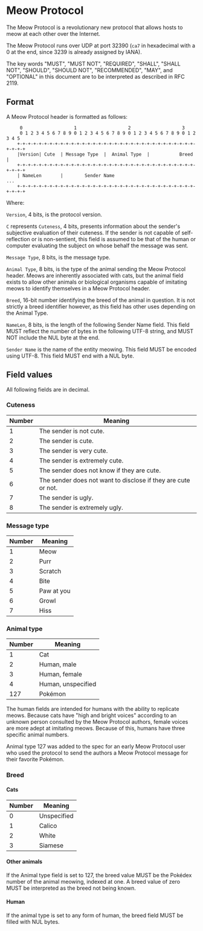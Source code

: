 # Meow Protocol

The Meow Protocol is a revolutionary new protocol that allows hosts to meow at each other over the Internet.

The Meow Protocol runs over UDP at port 32390 (`ca7` in hexadecimal with a 0 at the end, since 3239 is already assigned by IANA).

The key words "MUST", "MUST NOT", "REQUIRED", "SHALL", "SHALL NOT", "SHOULD", "SHOULD NOT", "RECOMMENDED",  "MAY", and "OPTIONAL" in this document are to be interpreted as described in RFC 2119.

## Format

A Meow Protocol header is formatted as follows:

```
     0                   1                   2                   3
     0 1 2 3 4 5 6 7 8 9 0 1 2 3 4 5 6 7 8 9 0 1 2 3 4 5 6 7 8 9 0 1 2 3 4 5
    +-+-+-+-+-+-+-+-+-+-+-+-+-+-+-+-+-+-+-+-+-+-+-+-+-+-+-+-+-+-+-+-+-+-+-+-+
    |Version| Cute  | Message Type  |  Animal Type  |           Breed       |
    +-+-+-+-+-+-+-+-+-+-+-+-+-+-+-+-+-+-+-+-+-+-+-+-+-+-+-+-+-+-+-+-+-+-+-+-+
    | NameLen       |        Sender Name                                  ...
    +-+-+-+-+-+-+-+-+-+-+-+-+-+-+-+-+-+-+-+-+-+-+-+-+-+-+-+-+-+-+-+-+-+-+-+-+
```

Where:

`Version`, 4 bits, is the protocol version.

`C` represents `Cuteness`, 4 bits, presents information about the sender's subjective evaluation of their cuteness. If the sender is not capable of self-reflection or is non-sentient, this field is assumed to be that of the human or computer evaluating the subject on whose behalf the message was sent.

`Message Type`, 8 bits, is the message type.

`Animal Type`, 8 bits, is the type of the animal sending the Meow Protocol header. Meows are inherently associated with cats, but the animal field exists to allow other animals or biological organisms capable of imitating meows to identify themselves in a Meow Protocol header.

`Breed`, 16-bit number identifying the breed of the animal in question. It is not strictly a breed identifier however, as this field has other uses depending on the Animal Type.

`NameLen`, 8 bits, is the length of the following Sender Name field. This field MUST reflect the number of bytes in the following UTF-8 string, and MUST NOT include the NUL byte at the end.

`Sender Name` is the name of the entity meowing. This field MUST be encoded using UTF-8. This field MUST end with a NUL byte.

## Field values
All following fields are in decimal.

### Cuteness
| Number | Meaning |
|---|---|
| 1 | The sender is not cute. 
| 2 | The sender is cute.
| 3 | The sender is very cute.
| 4 | The sender is extremely cute.
| 5 | The sender does not know if they are cute.
| 6 | The sender does not want to disclose if they are cute or not.
| 7 | The sender is ugly.
| 8 | The sender is extremely ugly.

### Message type
| Number | Meaning |
|---|---|
| 1 | Meow
| 2 | Purr
| 3 | Scratch
| 4 | Bite
| 5 | Paw at you
| 6 | Growl
| 7 | Hiss

### Animal type
| Number | Meaning |
|---|---|
| 1 | Cat
| 2 | Human, male
| 3 | Human, female
| 4 | Human, unspecified
| 127 | Pokémon

The human fields are intended for humans with the ability to replicate meows. Because cats have "high and bright voices" according to an unknown person consulted by the Meow Protocol authors, female voices are more adept at imitating meows. Because of this, humans have three specific animal numbers.

Animal type 127 was added to the spec for an early Meow Protocol user who used the protocol to send the authors a Meow Protocol message for their favorite Pokémon.


### Breed

#### Cats
| Number | Meaning |
|---|---|
| 0 | Unspecified |
| 1 | Calico |
| 2 | White |
| 3 | Siamese |

#### Other animals
If the Animal type field is set to 127, the breed value MUST be the Pokédex number of the animal meowing, indexed at one. A breed value of zero MUST be interpreted as the breed not being known.

#### Human
If the animal type is set to any form of human, the breed field MUST be filled with NUL bytes.
